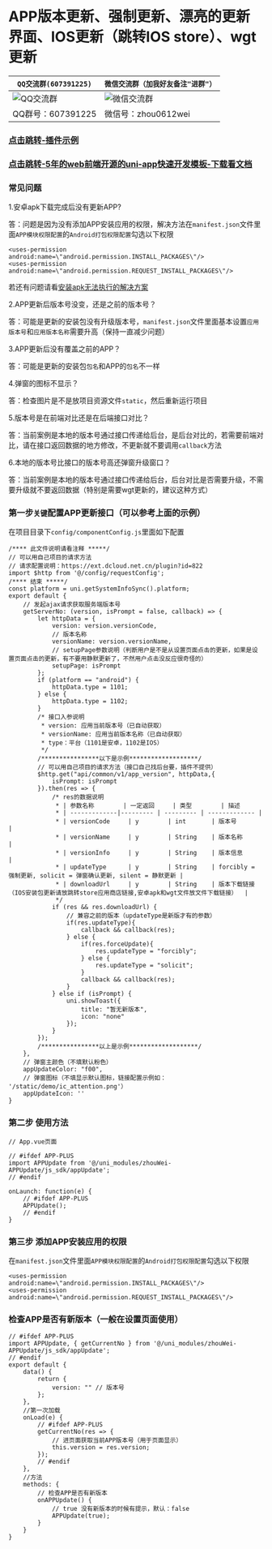 # APP版本更新、强制更新、漂亮的更新界面、IOS更新（跳转IOS store）、wgt更新

| `QQ交流群(607391225)`         | `微信交流群（加我好友备注"进群"）`                  |
| ----------------------------|--------------------------- |
|![QQ交流群](http://qn.kemean.cn//upload/202004/14/15868301778472k7oubi6.png)|![微信交流群](https://qn.kemean.cn/upload/202010/13/weiXin_group_code.jpg)|
| QQ群号：607391225 |微信号：zhou0612wei|

### [点击跳转-插件示例](https://ext.dcloud.net.cn/plugin?id=2009)
### [点击跳转-5年的web前端开源的uni-app快速开发模板-下载看文档](https://ext.dcloud.net.cn/plugin?id=2009)
 
### 常见问题
1.安卓apk下载完成后没有更新APP?

答：问题是因为没有添加APP安装应用的权限，解决方法在`manifest.json`文件里面`APP模块权限配置`的`Android打包权限配置`勾选以下权限
```
<uses-permission android:name=\"android.permission.INSTALL_PACKAGES\"/>  
<uses-permission android:name=\"android.permission.REQUEST_INSTALL_PACKAGES\"/>
```
若还有问题请看[安装apk无法执行的解决方案](https://ask.dcloud.net.cn/article/35703 "安装apk无法执行的解决方案")

2.APP更新后版本号没变，还是之前的版本号？

答：可能是更新的安装包没有升级版本号，`manifest.json`文件里面基本设置`应用版本号`和`应用版本名称`需要升高（保持一直减少问题）

3.APP更新后没有覆盖之前的APP？

答：可能是更新的安装包`包名`和APP的`包名`不一样

4.弹窗的图标不显示？

答：检查图片是不是放项目资源文件`static`，然后重新运行项目

5.版本号是在前端对比还是在后端接口对比？

答：当前案例是本地的版本号通过接口传递给后台，是后台对比的，若需要前端对比，请在接口返回数据的地方修改，不更新就不要调用`callback`方法

6.本地的版本号比接口的版本号高还弹窗升级窗口？

答：当前案例是本地的版本号通过接口传递给后台，后台对比是否需要升级，不需要升级就不要返回数据（特别是需要wgt更新的，建议这种方式）

### 第一步`关键`配置APP更新接口（可以参考上面的示例）
在项目目录下`config/componentConfig.js`里面如下配置
```
/**** 此文件说明请看注释 *****/
// 可以用自己项目的请求方法
// 请求配置说明：https://ext.dcloud.net.cn/plugin?id=822
import $http from '@/config/requestConfig';
/**** 结束 *****/
const platform = uni.getSystemInfoSync().platform;
export default {
	// 发起ajax请求获取服务端版本号
	getServerNo: (version, isPrompt = false, callback) => {
		let httpData = {
			version: version.versionCode,
			// 版本名称
		    versionName: version.versionName,
			// setupPage参数说明（判断用户是不是从设置页面点击的更新，如果是设置页面点击的更新，有不要用静默更新了，不然用户点击没反应很奇怪的）
			setupPage: isPrompt   
		};
		if (platform == "android") {
			httpData.type = 1101;
		} else {
			httpData.type = 1102;
		}
		/* 接口入参说明
		 * version: 应用当前版本号（已自动获取）
		 * versionName: 应用当前版本名称（已自动获取）
		 * type：平台（1101是安卓，1102是IOS）
		 */
		/****************以下是示例*******************/
		// 可以用自己项目的请求方法（接口自己找后台要，插件不提供）
		$http.get("api/common/v1/app_version", httpData,{
			isPrompt: isPrompt
		}).then(res => {
			/* res的数据说明
			 * | 参数名称	     | 一定返回 	| 类型	    | 描述
			 * | -------------|--------- | --------- | ------------- |
			 * | versionCode	 | y	    | int	    | 版本号        |
			 * | versionName	 | y	    | String	| 版本名称      |
			 * | versionInfo	 | y	    | String	| 版本信息      |
			 * | updateType	     | y	    | String	| forcibly = 强制更新, solicit = 弹窗确认更新, silent = 静默更新 |
			 * | downloadUrl	 | y	    | String	| 版本下载链接（IOS安装包更新请放跳转store应用商店链接,安卓apk和wgt文件放文件下载链接）  |
			 */
			if (res && res.downloadUrl) {
				// 兼容之前的版本（updateType是新版才有的参数）
				if(res.updateType){
					callback && callback(res);
				} else {
					if(res.forceUpdate){
						res.updateType = "forcibly";
					} else {
						res.updateType = "solicit";
					}
					callback && callback(res);
				}
			} else if (isPrompt) {
				uni.showToast({
					title: "暂无新版本",
					icon: "none"
				});
			}
		});
		/****************以上是示例*******************/
	},
	// 弹窗主颜色（不填默认粉色）
	appUpdateColor: "f00",
	// 弹窗图标（不填显示默认图标，链接配置示例如： '/static/demo/ic_attention.png'）
	appUpdateIcon: ''
}
```

### 第二步 使用方法
``` 
// App.vue页面

// #ifdef APP-PLUS
import APPUpdate from '@/uni_modules/zhouWei-APPUpdate/js_sdk/appUpdate';
// #endif

onLaunch: function(e) {
	// #ifdef APP-PLUS
	APPUpdate();
	// #endif
}
```

### 第三步 添加APP安装应用的权限
在`manifest.json`文件里面`APP模块权限配置`的`Android打包权限配置`勾选以下权限
```
<uses-permission android:name=\"android.permission.INSTALL_PACKAGES\"/>  
<uses-permission android:name=\"android.permission.REQUEST_INSTALL_PACKAGES\"/>
```

### 检查APP是否有新版本（一般在设置页面使用）
```
// #ifdef APP-PLUS
import APPUpdate, { getCurrentNo } from '@/uni_modules/zhouWei-APPUpdate/js_sdk/appUpdate';
// #endif
export default {
	data() {
		return {
			version: "" // 版本号
		};
	},
	//第一次加载
	onLoad(e) {
		// #ifdef APP-PLUS
		getCurrentNo(res => {
			// 进页面获取当前APP版本号（用于页面显示）
			this.version = res.version;
		});
		// #endif
	},
	//方法
	methods: {
		// 检查APP是否有新版本
		onAPPUpdate() {
			// true 没有新版本的时候有提示，默认：false
			APPUpdate(true);
		}
	}
}
```
